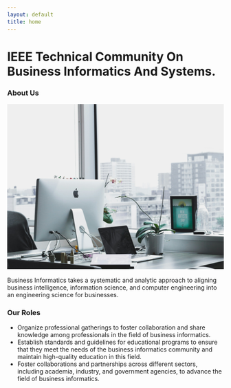 ```yaml
---
layout: default
title: home
---
```


<div class="hero-content">
    <h1>IEEE Technical Community On Business Informatics And Systems. </h1>
</div>

<div class="about-section">
    <h3>About Us</h3>
    <div class="about">
        <img src="./assets/images/businfo.png" alt="" srcset="">
        <p class="about-content">Business Informatics takes a systematic and analytic approach to aligning
            <span>business intelligence</span>, <span>information science</span>, and <span>computer engineering</span>
            into an <span>engineering science for businesses</span>. 
            <!-- The core element of business informatics is a
            methodological approach for describing, explaining, predicting, and designing information and communication
            models, architectures, and systems for the business environment. Business informatics is a discipline
            combining several fields of study, including computer science, information technology, operations research,
            and management systems, to develop a new scientific foundation for business engineering. -->
        </p>
    </div>
</div>

<div class="role-section">
    <h3>Our Roles</h3>
    <div class="roles">
        <ul class="animated-list">
            <li class="roles-anime">Organize professional gatherings to foster collaboration and share knowledge among professionals in the field of business informatics.</li>
            <li class="roles-anime">Establish standards and guidelines for educational programs to ensure that they meet the needs of the business informatics community and maintain high-quality education in this field.</li>
            <li class="roles-anime">Foster collaborations and partnerships across different sectors, including academia, industry, and government agencies, to advance the field of business informatics.</li>
        </ul>
    </div>
</div>

